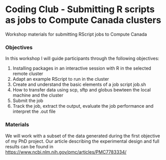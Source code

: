 # Coding Club - Submitting R scripts as jobs to Compute Canada clusters
Workshop materials for submitting RScript jobs to Compute Canada 

### Objectives
In this workshop I will guide participants through the following objectives:
1. Installing packages in an interactive session with R in the selected remote cluster
2. Adapt an example RScript to run in the cluster
3. Create and understand the basic elements of a job script job.sh
4. How to transfer data using scp, sftp and globus bewteen the local machine and the cluster
5. Submit the job
6. Track the job, extract the output, evaluate the job performance and interpret the .out file

### Materials
We will work with a subset of the data generated during the first objective of my PhD project. Our article describing the experimental design and full results can be found in https://www.ncbi.nlm.nih.gov/pmc/articles/PMC7783334/ 
